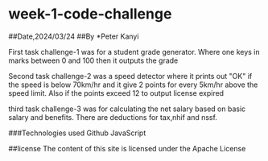 # week-1-code-challenge
##Date,2024/03/24
##By *Peter Kanyi

First task
challenge-1 was for a student grade generator. Where one keys in marks between 0 and 100 then it outputs the grade

Second task
challenge-2 was a speed detector where it prints out "OK" if the speed is below 70km/hr and it give 2 points for every 5km/hr above the speed limit. Also if the points exceed 12 to output license expired

third task
challenge-3 was for calculating the net salary based on basic salary and benefits. There are deductions for tax,nhif and nssf.

###Technologies used
Github
JavaScript


##license
The content of this site is licensed under the Apache License
